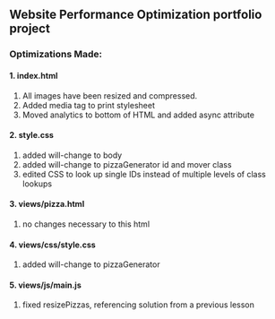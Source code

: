## Website Performance Optimization portfolio project



### Optimizations Made:

#### 1. index.html
1. All images have been resized and compressed.
2. Added media tag to print stylesheet
3. Moved analytics to bottom of HTML and added async attribute

#### 2. style.css
1. added will-change to body
2. added will-change to pizzaGenerator id and mover class
3. edited CSS to look up single IDs instead of multiple levels of class lookups

#### 3. views/pizza.html
1. no changes necessary to this html

#### 4. views/css/style.css
1. added will-change to pizzaGenerator

#### 5. views/js/main.js
1. fixed resizePizzas, referencing solution from a previous lesson
